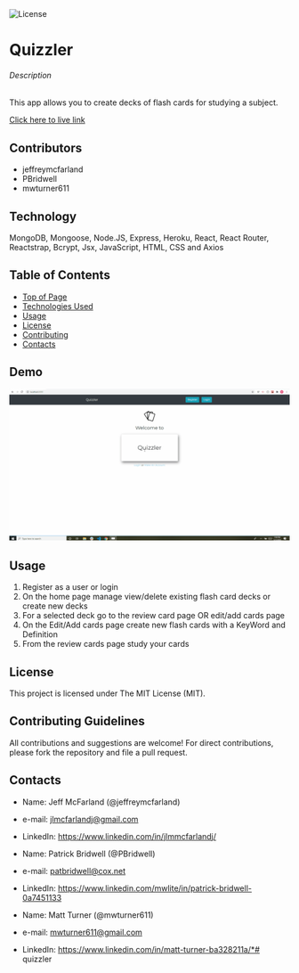 <img alt="License" src="https://img.shields.io/badge/-MIT License-blue">

# Quizzler
###### Description
This app allows you to create decks of flash cards for studying a subject.  

[Click here to live link](https://quizzler-app.herokuapp.com/)

## Contributors
* jeffreymcfarland
* PBridwell
* mwturner611


## Technology
MongoDB, Mongoose, Node.JS, Express, Heroku, React, React Router, Reactstrap, Bcrypt, Jsx, JavaScript, HTML, CSS and Axios 

## Table of Contents
* [Top of Page](#description)
* [Technologies Used](#technologies)
* [Usage](#usage)
* [License](#license)
* [Contributing](#contributing)
* [Contacts](#contacts)

## Demo
<img src="client/src/images/demo.gif">

## Usage 
1. Register as a user or login
2. On the home page manage view/delete existing flash card decks or create new decks
3. For a selected deck go to the review card page OR edit/add cards page
4. On the Edit/Add cards page create new flash cards with a KeyWord and Definition
5. From the review cards page study your cards

## License
This project is licensed under The MIT License (MIT).

## Contributing Guidelines
All contributions and suggestions are welcome! For direct contributions, please fork the repository and file a pull request.

## Contacts
* Name: Jeff McFarland (@jeffreymcfarland)
* e-mail: jlmcfarlandj@gmail.com
* LinkedIn: https://www.linkedin.com/in/jlmmcfarlandj/

* Name: Patrick Bridwell (@PBridwell)
* e-mail: patbridwell@cox.net
* LinkedIn: https://www.linkedin.com/mwlite/in/patrick-bridwell-0a7451133

* Name: Matt Turner (@mwturner611)
* e-mail: mwturner611@gmail.com
* LinkedIn: https://www.linkedin.com/in/matt-turner-ba328211a/*# quizzler